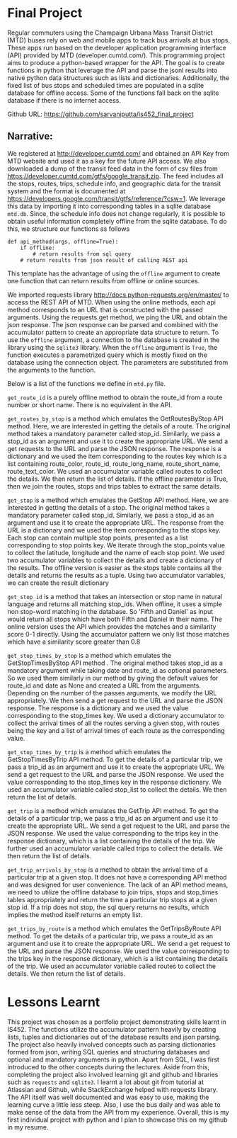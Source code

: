 Final Project
=============

Regular commuters using the Champaign Urbana Mass Transit District (MTD) buses rely on web and mobile apps to track bus arrivals at bus stops. These apps run based on the developer application programming interface (API) provided by MTD (developer.cumtd.com/). This programming project aims to produce a python-based wrapper for the API. The goal is to create functions in python that leverage the API and parse the jsonl results into native python data structures such as lists and dictionaries. Additionally, the fixed list of bus stops and scheduled times are populated in a sqlite database for offline access. Some of the functions fall back on the sqlite database if there is no internet access.

Github URL: https://github.com/sarvaniputta/is452_final_project

**Narrative**:
------------

We registered at http://developer.cumtd.com/ and obtained an API Key from MTD website and used it as a key for the future API access. We also downloaded a dump of the transit feed data in the form of csv files from https://developer.cumtd.com/gtfs/google_transit.zip. The feed includes all the stops, routes, trips, schedule info, and geographic data for the transit system and the format is documented at https://developers.google.com/transit/gtfs/reference/?csw=1. We leverage this data by importing it into corresponding tables in a sqlite database `mtd.db`. Since, the schedule info does not change regularly, it is possible to obtain useful information completely offline from the sqlite database. To do this, we structure our functions as follows
```
def api_method(args, offline=True):
    if offline:
        # return results from sql query
    # return results from json result of calling REST api
```
This template has the advantage of using the `offline` argument to create one function that can return results from offline or online sources. 

We imported requests library http://docs.python-requests.org/en/master/ to access the REST API of MTD. When using the online methods, each api method corresponds to an URL that is constructed with the passed arguments. Using the requests.get method, we ping the URL and obtain the json response. The json response can be parsed and combined with the accumulator pattern to create an appropriate data structure to return. To use the `offline` argument, a connection to the database is created in the library using the `sqlite3` library. When the `offline` argument is `True`, the function executes a parametrized query which is mostly fixed on the database using the connection object. The parameters are substituted from the arguments to the function. 


Below is a list of the functions we define in `mtd.py` file.

`get_route_id` is a purely offline method to obtain the route_id from a route number or short name. There is no equivalent in the API.

`get_routes_by_stop` is a method which emulates the GetRoutesByStop API method. Here, we are interested in getting the details of a route. The original method takes a mandatory parameter called stop_id. Similarly, we pass a stop_id as an argument and use it to create the appropriate URL. We send a get requests to the URL and parse the JSON response. The response is a dictionary and we used the item corresponding to the routes key which is a list containing route_color, route_id, route_long_name, route_short_name, route_text_color. We used an accumulator variable called routes to collect the details. We then return the list of details. If the offline parameter is True, then we join the routes, stops and trips tables to extract the same details.


`get_stop` is a method which emulates the GetStop API method. Here, we are interested in getting the details of a stop. The original method takes a mandatory parameter called stop_id. Similarly, we pass a stop_id as an argument and use it to create the appropriate URL. The response from the URL is a dictionary and we used the item corresponding to the stops key. Each stop can contain multiple stop points, presented as a list corresponding to stop points key. We iterate through the stop_points value to collect the latitude, longitude and the name of each stop point. We used two accumulator variables to collect the details and create a dictionary of the results. The offline version is easier as the stops table contains all the details and returns the results as a tuple. Using two accumulator variables, we can create the result dictionary

`get_stop_id` is a method that takes an intersection or stop name in natural language and returns all matching stop_ids. When offline, it uses a simple non stop-word matching in the database. So 'Fifth and Daniel' as input would return all stops which have both Fifth and Daniel in their name. The online version uses the API which provides the matches and a similarity score 0-1 directly. Using the accumulator pattern we only list those matches which have a similarity score greater than 0.8

`get_stop_times_by_stop` is a method which emulates the GetStopTimesByStop API method . The original method takes stop_id as a mandatory argument while taking date and route_id as optional parameters. So we used them similarly in our method by giving the default values for route_id and date as None and created a URL from the arguments. Depending on the number of the passes arguments, we modify the URL appropriately. We then send a get request to the URL and parse the JSON response. The response is a dictionary and we used the value corresponding to the stop_times key. We used a dictionary accumulator to collect the arrival times of all the routes serving a given stop, with routes being the key and a list of arrival times of each route as the corresponding value.

`get_stop_times_by_trip` is a method which emulates the GetStopTimesByTrip API method. To get the details of a particular trip, we pass a trip_id as an argument and use it to create the appropriate URL. We send a get request to the URL and parse the JSON response. We used the value corresponding to the stop_times key in the response dictionary. We used an accumulator variable called stop_list to collect the details. We then return the list of details.

`get_trip` is a method which emulates the GetTrip API method. To get the details of a particular trip, we pass a trip_id as an argument and use it to create the appropriate URL. We send a get request to the URL and parse the JSON response. We used the value corresponding to the trips key in the response dictionary, which is a list containing the details of the trip. We further used an accumulator variable called trips to collect the details. We then return the list of details.

`get_trip_arrivals_by_stop` is a method to obtain the arrival time of a particular trip at a given stop. It does not have a corresponding API method and was designed for user convenience. The lack of an API method means, we need to utilize the offline database to join trips, stops and stop_times tables appropriately and return the time a particular trip stops at a given stop id. If a trip does not stop, the sql query returns no results, which implies the method itself returns an empty list.

`get_trips_by_route` is a method which emulates the GetTripsByRoute API method. To get the details of a particular trip, we pass a route_id as an argument and use it to create the appropriate URL. We send a get request to the URL and parse the JSON response. We used the value corresponding to the trips key in the response dictionary, which is a list containing the details of the trip. We used an accumulator variable called routes to collect the details. We then return the list of details.


Lessons Learnt
==============

This project was chosen as a portfolio project demonstrating skills learnt in IS452. The functions utilize the accumulator pattern heavily by creating lists, tuples and dictionaries out of the database results and json parsing. The project also heavily involved concepts such as parsing dictionaries formed from json, writing SQL queries and structuring databases and optional and mandatory arguments in python. Apart from SQL, I was first introduced to the other concepts during the lectures. Aside from this, completing the project also involved learning git and github and libraries such as `requests` and `sqlite3`.  I learnt a lot about git from tutorial at Atlassian and Github, while StackExchange helped with requests library. The API itself was well documented and was easy to use, making the learning curve a little less steep. Also, I use the bus daily and was able to make sense of the data from the API from my experience. Overall, this is my first individual project with python and I plan to showcase this on my github in my resume. 
